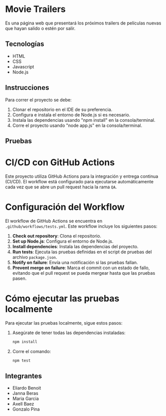 # Movie Trailers

Es una página web que presentará los próximos trailers de películas nuevas que hayan salido o estén por salir.

## Tecnologías

- HTML
- CSS
- Javascript
- Node.js

## Instrucciones

Para correr el proyecto se debe:

1. Clonar el repositorio en el IDE de su preferencia.
2. Configura e instala el entorno de Node.js si es necesario.
3. Instala las dependencias usando "npm install" en la consola/terminal.
4. Corre el proyecto usando "node app.js" en la consola/terminal.

## Pruebas

# CI/CD con GitHub Actions

Este proyecto utiliza GitHub Actions para la integración y entrega continua (CI/CD). El workflow está configurado para ejecutarse automáticamente cada vez que se abre un pull request hacia la rama `QA`.

# Configuración del Workflow

El workflow de GitHub Actions se encuentra en `.github/workflows/tests.yml`. Este workflow incluye los siguientes pasos:

1. **Check out repository**: Clona el repositorio.
2. **Set up Node.js**: Configura el entorno de Node.js.
3. **Install dependencies**: Instala las dependencias del proyecto.
4. **Run tests**: Ejecuta las pruebas definidas en el script de pruebas del archivo `package.json`.
5. **Notify on failure**: Envía una notificación si las pruebas fallan.
6. **Prevent merge on failure**: Marca el commit con un estado de fallo, evitando que el pull request se pueda mergear hasta que las pruebas pasen.

# Cómo ejecutar las pruebas localmente

Para ejecutar las pruebas localmente, sigue estos pasos:

1. Asegúrate de tener todas las dependencias instaladas:
   ```bash
   npm install

2. Corre el comando:
   ```bash
   npm test
   

## Integrantes

- Eliardo Benoit
- Janna Beras
- Maria Garcia
- Axell Baez
- Gonzalo Pina
